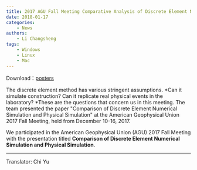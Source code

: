 ```yaml
---
title: 2017 AGU Fall Meeting Comparative Analysis of Discrete Element Numerical Modeling and Physical Analog Modeling in Geosciences
date: 2018-01-17
categories:
    - News
authors:
    - Li Changsheng
tags:
    - Windows
    - Linux
    - Mac
---
```



Download：[posters](Li2017_Poster_AGU.pdf)



The discrete element method has various stringent assumptions. *Can it simulate construction? Can it replicate real physical events in the laboratory? *These are the questions that concern us in this meeting.
The team presented the paper "Comparison of Discrete Element Numerical Simulation and Physical Simulation" at the American Geophysical Union 2017 Fall Meeting, held from December 10-16, 2017.

We participated in the American Geophysical Union (AGU) 2017 Fall Meeting with the presentation titled **Comparison of Discrete Element Numerical Simulation and Physical Simulation**.

---

Translator: Chi Yu

